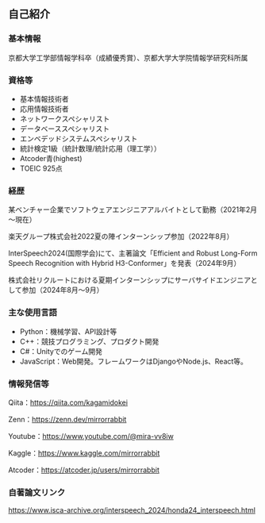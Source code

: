 ## 自己紹介

### 基本情報

京都大学工学部情報学科卒（成績優秀賞）、京都大学大学院情報学研究科所属

### 資格等

- 基本情報技術者
- 応用情報技術者
- ネットワークスペシャリスト
- データベーススペシャリスト
- エンベデッドシステムスペシャリスト
- 統計検定1級（統計数理/統計応用（理工学））
- Atcoder青(highest)
- TOEIC 925点

### 経歴

某ベンチャー企業でソフトウェアエンジニアアルバイトとして勤務（2021年2月～現在）

楽天グループ株式会社2022夏の陣インターンシップ参加（2022年8月）

InterSpeech2024(国際学会)にて、主著論文「Efficient and Robust Long-Form Speech Recognition with Hybrid H3-Conformer」を発表（2024年9月）

株式会社リクルートにおける夏期インターンシップにサーバサイドエンジニアとして参加（2024年8月～9月）

### 主な使用言語

- Python：機械学習、API設計等
- C++：競技プログラミング、プロダクト開発
- C#：Unityでのゲーム開発
- JavaScript：Web開発。フレームワークはDjangoやNode.js、React等。

### 情報発信等

Qiita：https://qiita.com/kagamidokei

Zenn：https://zenn.dev/mirrorrabbit

Youtube：https://www.youtube.com/@mira-vv8iw

Kaggle：https://www.kaggle.com/mirrorrabbit

Atcoder：https://atcoder.jp/users/mirrorrabbit

### 自著論文リンク

https://www.isca-archive.org/interspeech_2024/honda24_interspeech.html


<!--
**mirrormouse/mirrormouse** is a ✨ _special_ ✨ repository because its `README.md` (this file) appears on your GitHub profile.

Here are some ideas to get you started:

- 🔭 I’m currently working on ...
- 🌱 I’m currently learning ...
- 👯 I’m looking to collaborate on ...
- 🤔 I’m looking for help with ...
- 💬 Ask me about ...
- 📫 How to reach me: ...
- 😄 Pronouns: ...
- ⚡ Fun fact: ...
-->
